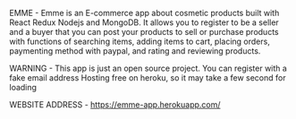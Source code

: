 EMME -
Emme is an E-commerce app about cosmetic products built with React Redux Nodejs and MongoDB. It allows you to register to be a seller and a buyer that you can post your products to sell or purchase products with functions of searching items, adding items to cart, placing orders, paymenting method with paypal, and rating and reviewing products.

WARNING -
This app is just an open source project. You can register with a fake email address
Hosting free on heroku, so it may take a few second for loading

WEBSITE ADDRESS -
https://emme-app.herokuapp.com/
